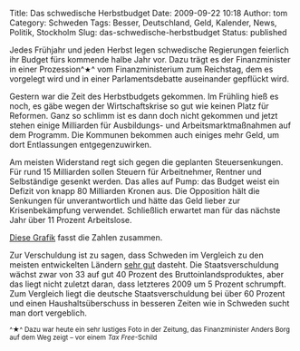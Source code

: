 Title: Das schwedische Herbstbudget
Date: 2009-09-22 10:18
Author: tom
Category: Schweden
Tags: Besser, Deutschland, Geld, Kalender, News, Politik, Stockholm
Slug: das-schwedische-herbstbudget
Status: published

Jedes Frühjahr und jeden Herbst legen schwedische Regierungen feierlich
ihr Budget fürs kommende halbe Jahr vor. Dazu trägt es der
Finanzminister in einer Prozession^<small>★</small>^ vom
Finanzministerium zum Reichstag, dem es vorgelegt wird und in einer
Parlamentsdebatte auseinander gepflückt wird.

Gestern war die Zeit des Herbstbudgets gekommen. Im Frühling hieß es
noch, es gäbe wegen der Wirtschaftskrise so gut wie keinen Platz für
Reformen. Ganz so schlimm ist es dann doch nicht gekommen und jetzt
stehen einige Milliarden für Ausbildungs- und Arbeitsmarktmaßnahmen auf
dem Programm. Die Kommunen bekommen auch einiges mehr Geld, um dort
Entlassungen entgegenzuwirken.

Am meisten Widerstand regt sich gegen die geplanten Steuersenkungen. Für
rund 15 Milliarden sollen Steuern für Arbeitnehmer, Rentner und
Selbständige gesenkt werden. Das alles auf Pump: das Budget weist ein
Defizit von knapp 80 Milliarden Kronen aus. Die Opposition hält die
Senkungen für unverantwortlich und hätte das Geld lieber zur
Krisenbekämpfung verwendet. Schließlich erwartet man für das nächste
Jahr über 11 Prozent Arbeitslose.

[Diese
Grafik](http://www.svd.se/multimedia/archive/00515/budget_grafik_2010_515069a.jpg)
fasst die Zahlen zusammen.

Zur Verschuldung ist zu sagen, dass Schweden im Vergleich zu den meisten
entwickelten Ländern [sehr
gut](http://de.wikipedia.org/wiki/Staatsverschuldung#Staatsverschuldung_in_entwickelten_L.C3.A4ndern)
dasteht. Die Staatsverschuldung wächst zwar von 33 auf gut 40 Prozent
des Bruttoinlandsproduktes, aber das liegt nicht zuletzt daran, dass
letzteres 2009 um 5 Prozent schrumpft. Zum Vergleich liegt die deutsche
Staatsverschuldung bei über 60 Prozent und einen Haushaltsüberschuss in
besseren Zeiten wie in Schweden sucht man dort vergeblich.

<small>^★^ Dazu war heute ein sehr lustiges Foto in der Zeitung, das
Finanzminister Anders Borg auf dem Weg zeigt – vor einem *Tax
Free*-Schild</small>

